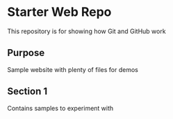 # Starter Web Repo

This repository is for showing how Git and GitHub work

## Purpose

Sample website with plenty of files for demos

## Section 1

Contains samples to experiment with
